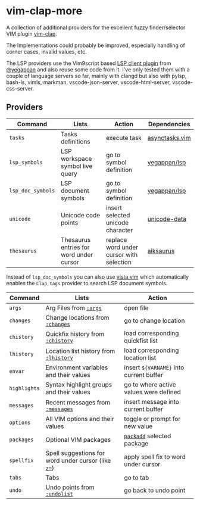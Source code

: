 # vim-clap-more


A collection of additional providers for the excellent fuzzy finder/selector
VIM plugin [vim-clap](https://github.com/liuchengxu/vim-clap).

The Implementations could probably be improved, especially handling of corner cases, invalid values, etc.

The LSP providers use the Vim9script based [LSP client plugin](https://github.com/yegappan/lsp)
from [@yegappan](https://github.com/yegappan) and also reuse some code from it.
I've only tested them with a couple of language servers so far, mainly with clangd but also with
pylsp, bash-ls, vimls, markman, vscode-json-server, vscode-html-server, vscode-css-server.




## Providers

| Command           | Lists                                   | Action                                   | Dependencies                                                       |
| ----------------- | --------------------------------------- | ---------------------------------------- | ------------------------------------------------------------------ |
| `tasks`           | Tasks definitions                       | execute task                             | [asynctasks.vim](https://github.com/skywind3000/asynctasks.vim)    |
| `lsp_symbols`     | LSP workspace symbol live query         | go to symbol definition                  | [yegappan/lsp](https://github.com/yegappan/lsp)                    |
| `lsp_doc_symbols` | LSP document symbols                    | go to symbol definition                  | [yegappan/lsp](https://github.com/yegappan/lsp)                    |
| `unicode`         | Unicode code points                     | insert selected unicode character        | [unicode-data](https://repology.org/project/unicode-data/versions) |
| `thesaurus`       | Thesaurus entries for word under cursor | replace word under cursor with selection | [aiksaurus](https://repology.org/project/aiksaurus/versions)       |

Instead of `lsp_doc_symbols` you can also use [vista.vim](https://github.com/liuchengxu/vista.vim)
which automatically enables the `Clap tags` provider to search LSP document symbols.


| Command      | Lists                                                                                          | Action                                                                       |
| ------------ | -------------------------------------------------------------------------------------------    | --------------------------------------------------------------               |
| `args`       | Arg Files from [`:args`](https://vimhelp.org/editing.txt.html#%3Aargs)                         | open file                                                                    |
| `changes`    | Change locations from [`:changes`](https://vimhelp.org/motion.txt.html#%3Achanges)             | go to change location                                                        |
| `chistory`   | Quickfix history from [`:chistory`](https://vimhelp.org/quickfix.txt.html#%3Achistory)         | load corresponding quickfist list                                            |
| `lhistory`   | Location list history from [`:lhistory`](https://vimhelp.org/quickfix.txt.html#%3Alhistory)    | load corresponding location list                                             |
| `envar`      | Environment variables and their values                                                         | insert `${VARNAME}` into current buffer                                      |
| `highlights` | Syntax highlight groups and their values                                                       | go to where active values were defined                                       |
| `messages`   | Recent messages from [`:messages`](https://vimhelp.org/message.txt.html#%3Amessages)           | insert message into current buffer                                           |
| `options`    | All VIM options and their values                                                               | toggle or prompt for new value                                               |
| `packages`   | Optional VIM packages                                                                          | [`packadd`](https://vimhelp.org/repeat.txt.html#%3Apackadd) selected package |
| `spellfix`   | Spell suggestions for word under cursor (like [`z=`](https://vimhelp.org/spell.txt.html#z%3D)) | apply spell fix to word under cursor                                         |
| `tabs`       | Tabs                                                                                           | go to tab                                                                    |
| `undo`       | Undo points from [`:undolist`](https://vimhelp.org/undo.txt.html#%3Aundolist)                  | go back to undo point                                                        |

